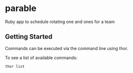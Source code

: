 # parable
Ruby app to schedule rotating one and ones for a team

## Getting Started

Commands can be executed via the command line using thor.

To see a list of available commands:

```bash
thor list
```
